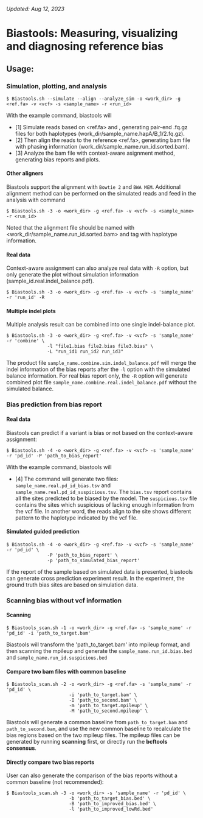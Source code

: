 _Updated: Aug 12, 2023_
# Biastools: Measuring, visualizing and diagnosing reference bias

## Usage:

### Simulation, plotting, and analysis
```
$ Biastools.sh --simulate --align --analyze_sim -o <work_dir> -g <ref.fa> -v <vcf> -s <sample_name> -r <run_id>
```

With the example command, biastools will 
- [1] Simulate reads based on <ref.fa> and <vcf>, generating pair-end .fq.gz files for both haplotypes (work_dir/sample_name.hapA/B_1/2.fq.gz). 
- [2] Then align the reads to the reference <ref.fa>, generating bam file with phasing information (work_dir/sample_name.run_id.sorted.bam).
- [3] Analyze the bam file with context-aware asignment method, generating bias reports and plots.

#### Other aligners
Biastools support the alignment with `Bowtie 2` and `BWA MEM`. Additional alignment method can be performed on the simulated reads and feed in the analysis with command
```
$ Biastools.sh -3 -o <work_dir> -g <ref.fa> -v <vcf> -s <sample_name> -r <run_id>
```

Noted that the alignment file should be named with <work_dir/sample_name.run_id.sorted.bam> and tag with haplotype information.


#### Real data
Context-aware assignment can also analyze real data with `-R` option, but only generate the plot without simulation information (sample_id.real.indel_balance.pdf).
```
$ Biastools.sh -3 -o <work_dir> -g <ref.fa> -v <vcf> -s 'sample_name' -r 'run_id' -R
```


#### Multiple indel plots
Multiple analysis result can be combined into one single indel-balance plot.
```
$ Biastools.sh -3 -o <work_dir> -g <ref.fa> -v <vcf> -s 'sample_name' -r 'combine' \
               -l "file1.bias file2.bias file3.bias" \
               -L "run_id1 run_id2 run_id3"
```

The product file `sample_name.combine.sim.indel_balance.pdf` will merge the indel information of the bias reports after the `-l` option with the simulated balance information. For real bias report only, the `-R` option will generate combined plot file `sample_name.combine.real.indel_balance.pdf` without the simulated balance.


### Bias prediction from bias report
#### Real data
Biastools can predict if a variant is bias or not based on the context-aware assignment:
```
$ Biastools.sh -4 -o <work_dir> -g <ref.fa> -v <vcf> -s 'sample_name' -r 'pd_id' -P 'path_to_bias_report'
```
With the example command, biastools will 
- [4] The command will generate two files: `sample_name.real.pd_id_bias.tsv` and `sample_name.real.pd_id_suspicious.tsv`. The `bias.tsv` report contains all the sites predicted to be biased by the model. The `suspicious.tsv` file contains the sites which suspicious of lacking enough information from the vcf file. In another word, the reads align to the site shows different pattern to the haplotype indicated by the vcf file. 

#### Simulated guided prediction
```
$ Biastools.sh -4 -o <work_dir> -g <ref.fa> -v <vcf> -s 'sample_name' -r 'pd_id' \
               -P 'path_to_bias_report' \
               -p 'path_to_simulated_bias_report'
```
If the report of the sample based on simulated data is presented, biastools can generate cross prediction experiment result. In the experiment, the ground truth bias sites are based on simulation data.


### Scanning bias without vcf information
#### Scanning
```
$ Biastools_scan.sh -1 -o <work_dir> -g <ref.fa> -s 'sample_name' -r 'pd_id' -i 'path_to_target.bam'
```

Biastools will transform the 'path_to_target.bam' into mpileup format, and then scanning the mpileup and generate the `sample_name.run_id.bias.bed` and `sample_name.run_id.suspicious.bed`


#### Compare two bam files with common baseline
```
$ Biastools_scan.sh -2 -o <work_dir> -g <ref.fa> -s 'sample_name' -r 'pd_id' \
                       -i 'path_to_target.bam' \
                       -I 'path_to_second.bam' \
                       -m 'path_to_target.mpileup' \
                       -M 'path_to_second.mpileup' \
```
Biastools will generate a common baseline from `path_to_target.bam` and `path_to_second.bam`, and use the new common baseline to recalculate the bias regions based on the two mpileup files. The mpileup files can be generated by running **scanning** first, or directly run the **bcftools consensus**.



#### Directly compare two bias reports
User can also generate the comparison of the bias reports without a common baseline (not recommended):
```
$ Biastools_scan.sh -3 -o <work_dir> -s 'sample_name' -r 'pd_id' \
                       -b 'path_to_target_bias.bed' \
                       -B 'path_to_improved_bias.bed' \
                       -l 'path_to_improved_lowRd.bed'
```




